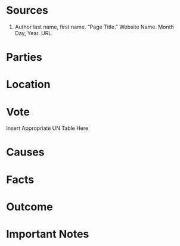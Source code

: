 # Sources
1. Author last name, first name. “Page Title.” Website Name. Month Day, Year. URL.
# Parties
# Location
# Vote
Insert Appropriate UN Table Here
# Causes
# Facts
# Outcome
# Important Notes